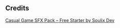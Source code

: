 ## Credits

[Casual Game SFX Pack – Free Starter by Soulix Dev](https://soulix-dev.itch.io/casual-game-sfx-pack-free-starter)  